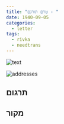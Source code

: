 ```yaml
---
title: "טרם תורגם - "
date: 1940-09-05
categories:
  - letter
tags:
  - rivka
  - needtrans
---
```


![text](/pupko-papers/assets/images/1940-09-05-content2.jpg)

![addresses](/pupko-papers/assets/images/1940-09-05-addresses2.jpg)

## תרגום


## מקור
